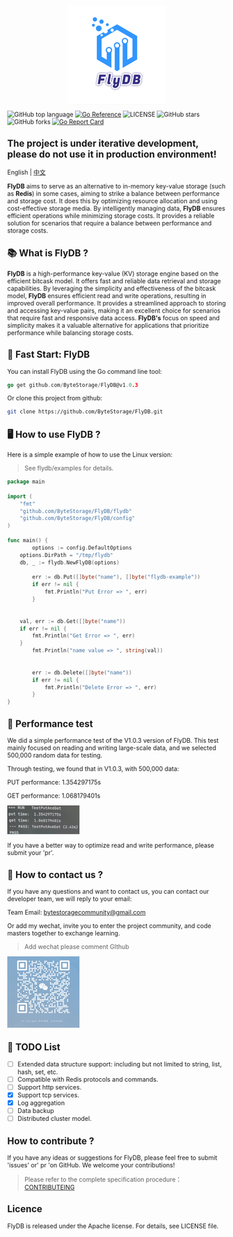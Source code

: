 <img src="./assets/FlyDB-logo.png" alt="FlyDB-logo" style="display: block; margin: 0 auto; width: 45%;" />

![GitHub top language](https://img.shields.io/github/languages/top/ByteStorage/flydb)   [![Go Reference](https://pkg.go.dev/badge/github.com/ByteStorage/flydb)](https://pkg.go.dev/github.com/ByteStorage/flydb)   ![LICENSE](https://img.shields.io/github/license/ByteStorage/flydb)   ![GitHub stars](https://img.shields.io/github/stars/ByteStorage/flydb)   ![GitHub forks](https://img.shields.io/github/forks/ByteStorage/flydb)   [![Go Report Card](https://goreportcard.com/badge/github.com/qishenonly/flydb)](https://goreportcard.com/report/github.com/qishenonly/flydb)
## The project is under iterative development, please do not use it in production environment!

English | [中文](https://github.com/ByteStorage/flydb/blob/master/README_CN.md)

**FlyDB** aims to serve as an alternative to in-memory key-value storage (such as **Redis**) in some cases, aiming to strike a balance between performance and storage cost. It does this by optimizing resource allocation and using cost-effective storage media. By intelligently managing data, **FlyDB** ensures efficient operations while minimizing storage costs. It provides a reliable solution for scenarios that require a balance between performance and storage costs.

## 📚 What is FlyDB ?

**FlyDB** is a high-performance key-value (KV) storage engine based on the efficient bitcask model. It offers fast and reliable data retrieval and storage capabilities. By leveraging the simplicity and effectiveness of the bitcask model, **FlyDB** ensures efficient read and write operations, resulting in improved overall performance. It provides a streamlined approach to storing and accessing key-value pairs, making it an excellent choice for scenarios that require fast and responsive data access. **FlyDB's** focus on speed and simplicity makes it a valuable alternative for applications that prioritize performance while balancing storage costs. 

## 🏁  Fast Start: FlyDB 

You can install FlyDB using the Go command line tool:

```GO
go get github.com/ByteStorage/FlyDB@v1.0.3
```

Or clone this project from github:

```bash
git clone https://github.com/ByteStorage/FlyDB.git
```

## 🖥 How to use FlyDB ?

Here is a simple example of how to use the Linux version:

> See flydb/examples for details.

```go
package main

import (
	"fmt"
	"github.com/ByteStorage/FlyDB/flydb"
	"github.com/ByteStorage/FlyDB/config"
)

func main() {
    	options := config.DefaultOptions
	options.DirPath = "/tmp/flydb"
	db, _ := flydb.NewFlyDB(options)

    	err := db.Put([]byte("name"), []byte("flydb-example"))
    	if err != nil {
        	fmt.Println("Put Error => ", err)
    	}


	val, err := db.Get([]byte("name"))
	if err != nil {
		fmt.Println("Get Error => ", err)
	}
    	fmt.Println("name value => ", string(val))
    
    
    	err := db.Delete([]byte("name"))
    	if err != nil {
        	fmt.Println("Delete Error => ", err)
    	}
}
```

## 🚀 Performance test

We did a simple performance test of the V1.0.3 version of FlyDB. This test mainly focused on reading and writing large-scale data, and we selected 500,000 random data for testing.

Through testing, we found that in V1.0.3, with 500,000 data:

PUT performance: 1.354297175s

GET performance: 1.068179401s

<img src="./assets/property.png" alt="vx" style="width: 33%;"  />

If you have a better way to optimize read and write performance, please submit your 'pr'.

## 🔮 How to contact us ?

If you have any questions and want to contact us, you can contact our developer team, we will reply to your email:

Team Email: bytestoragecommunity@gmail.com

Or add my wechat, invite you to enter the project community, and code masters together to exchange learning.

> Add wechat please comment GIthub

<img src="./assets/vx.png" alt="vx" style="width: 33%;"  />

## 📜 TODO List

- [ ] Extended data structure support: including but not limited to string, list, hash, set, etc.
- [ ] Compatible with Redis protocols and commands.
- [ ] Support http services.
- [x] Support tcp services.
- [x] Log aggregation
- [ ] Data backup
- [ ] Distributed cluster model.

## How to contribute ?

If you have any ideas or suggestions for FlyDB, please feel free to submit 'issues' or' pr 'on GitHub. We welcome your contributions!

> Please refer to the complete specification procedure：[CONTRIBUTEING](https://github.com/ByteStorage/flydb/blob/master/CONTRIBUTING.md)

## Licence

FlyDB is released under the Apache license. For details, see LICENSE file.
